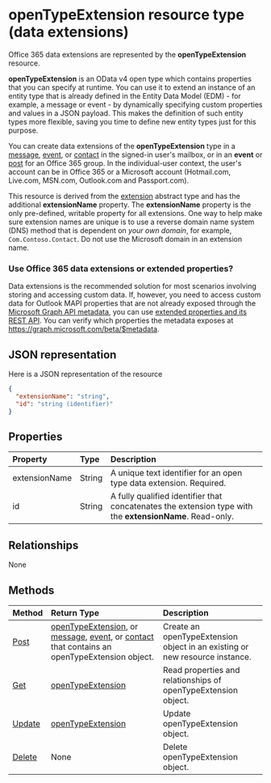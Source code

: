 # openTypeExtension resource type (data extensions)

Office 365 data extensions are represented by the **openTypeExtension** resource. 

**openTypeExtension** is an OData v4 open type which contains properties that you can specify at runtime. You can use
it to extend an instance of an entity type that is already defined in the Entity Data Model (EDM) - for example, a message or 
event - by dynamically specifying custom properties and values in a JSON payload. This makes the definition of such 
entity types more flexible, saving you time to define new entity types just for this purpose.

You can create data extensions of the **openTypeExtension** type in a [message](message.md), [event](event.md), or [contact](contact.md) in the signed-in user's
mailbox, or in an **event** or [post](post.md) for an Office 365 group. In the individual-user context, the user's 
account can be in Office 365 or a Microsoft account (Hotmail.com, Live.com, MSN.com, Outlook.com and Passport.com).

This resource is derived from the [extension](extension.md) abstract type and has the additional **extensionName** property.
The **extensionName** property is the only pre-defined, writable property for all extensions. One way to help make 
sure extension names are unique is to use a reverse domain name system (DNS) method that is dependent on 
_your own domain_, for example, `Com.Contoso.Contact`. Do not use the Microsoft domain in an extension name.


### Use Office 365 data extensions or extended properties?

Data extensions is the recommended solution for most scenarios involving storing and accessing custom data. If, however, 
you need to access custom data for Outlook MAPI properties that are not already exposed through the 
[Microsoft Graph API metadata](http://graph.microsoft.io/en-us/docs/overview/call_api), you can use 
[extended properties and its REST API](extended-properties-overview.md). You can verify which properties the metadata 
exposes at https://graph.microsoft.com/beta/$metadata.



## JSON representation

Here is a JSON representation of the resource

<!-- {
  "blockType": "resource",
  "optionalProperties": [

  ],
  "@odata.type": "microsoft.graph.opentypeextension"
}-->

```json
{
  "extensionName": "string",
  "id": "string (identifier)"
}

```
## Properties
| Property	   | Type	|Description|
|:---------------|:--------|:----------|
|extensionName|String|A unique text identifier for an open type data extension. Required.|
|id|String| A fully qualified identifier that concatenates the extension type with the **extensionName**. Read-only.|

## Relationships
None


## Methods

| Method		   | Return Type	|Description|
|:---------------|:--------|:----------|
|[Post](../api/opentypeextension_post_opentypeextension.md) | [openTypeExtension](opentypeextension.md), or [message](../resources/message.md), [event](../resources/event.md), or [contact](../resources/contact.md) that contains an openTypeExtension object. | Create an openTypeExtension object in an existing or new resource instance.| 
|[Get](../api/opentypeextension_get.md) | [openTypeExtension](opentypeextension.md) |Read properties and relationships of openTypeExtension object.|
|[Update](../api/opentypeextension_update.md) | [openTypeExtension](opentypeextension.md)	|Update openTypeExtension object. |
|[Delete](../api/opentypeextension_delete.md) | None |Delete openTypeExtension object. |

<!-- uuid: 8fcb5dbc-d5aa-4681-8e31-b001d5168d79
2015-10-25 14:57:30 UTC -->
<!-- {
  "type": "#page.annotation",
  "description": "openTypeExtension resource",
  "keywords": "",
  "section": "documentation",
  "tocPath": ""
}-->